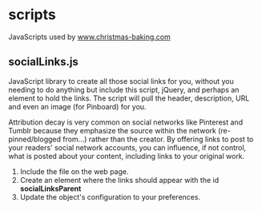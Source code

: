 # scripts
JavaScripts used by www.christmas-baking.com

## socialLinks.js

JavaScript library to create all those social links for you, without you needing to do anything but include this script, jQuery, and perhaps an element to hold the links. The script will pull the header, description, URL and even an image (for Pinboard) for you.

Attribution decay is very common on social networks like Pinterest and Tumblr because they emphasize the source within the network (re-pinned/blogged from...) rather than the creator. By offering links to post to your readers' social network accounts, you can influence, if not control, what is posted about your content, including links to your original work.

1. Include the file on the web page.
2. Create an element where the links should appear with the id **socialLinksParent**
3. Update the object's configuration to your preferences.
